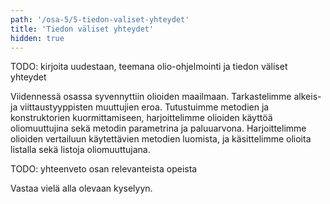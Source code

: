 ```yaml
---
path: '/osa-5/5-tiedon-valiset-yhteydet'
title: 'Tiedon väliset yhteydet'
hidden: true
---
```


TODO: kirjoita uudestaan, teemana olio-ohjelmointi ja tiedon väliset yhteydet

Viidennessä osassa syvennyttiin olioiden maailmaan. Tarkastelimme alkeis- ja viittaustyyppisten muuttujien eroa. Tutustuimme metodien ja konstruktorien kuormittamiseen, harjoittelimme olioiden käyttöä oliomuuttujina sekä metodin parametrina ja paluuarvona. Harjoittelimme olioiden vertailuun käytettävien metodien luomista, ja käsittelimme olioita listalla sekä listoja oliomuuttujana.

TODO: yhteenveto osan relevanteista opeista

Vastaa vielä alla olevaan kyselyyn.

<quiz id='77b55293-7af8-5306-b504-77789a76c33b'></quiz>
